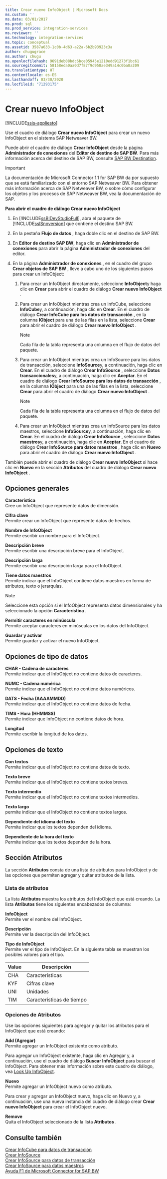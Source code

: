 ```yaml
---
title: Crear nuevo InfoObject | Microsoft Docs
ms.custom: ''
ms.date: 03/01/2017
ms.prod: sql
ms.prod_service: integration-services
ms.reviewer: ''
ms.technology: integration-services
ms.topic: conceptual
ms.assetid: 3587a633-1c0b-4d63-a22a-6b2b93923c3a
author: chugugrace
ms.author: chugu
ms.openlocfilehash: 9691deb08bdc6bce05945e1210edd91273f1bc61
ms.sourcegitcommit: 58158eda0aa0d7f87f9d958ae349a14c0ba8a209
ms.translationtype: HT
ms.contentlocale: es-ES
ms.lasthandoff: 03/30/2020
ms.locfileid: "71293175"
---
```

# <a name="create-new-infoobject"></a>Crear nuevo InfoObject

[!INCLUDE[ssis-appliesto](../../includes/ssis-appliesto-ssvrpluslinux-asdb-asdw-xxx.md)]


  Use el cuadro de diálogo **Crear nuevo InfoObject** para crear un nuevo InfoObject en el sistema SAP Netweaver BW.  
  
 Puede abrir el cuadro de diálogo **Crear InfoObject** desde la página **Administrador de conexiones** del **Editor de destino de SAP BW**. Para más información acerca del destino de SAP BW, consulte [SAP BW Destination](../../integration-services/data-flow/sap-bw-destination.md).  
  
> [!IMPORTANT]  
>  La documentación de Microsoft Connector 1.1 for SAP BW da por supuesto que se está familiarizado con el entorno SAP Netweaver BW. Para obtener más información acerca de SAP Netweaver BW, o sobre cómo configurar los objetos y los procesos de SAP Netweaver BW, vea la documentación de SAP.  
  
 **Para abrir el cuadro de diálogo Crear nuevo InfoObject**  
  
1.  En [!INCLUDE[ssBIDevStudioFull](../../includes/ssbidevstudiofull-md.md)], abra el paquete de [!INCLUDE[ssISnoversion](../../includes/ssisnoversion-md.md)] que contiene el destino SAP BW.  
  
2.  En la pestaña **Flujo de datos** , haga doble clic en el destino de SAP BW.  
  
3.  En **Editor de destino SAP BW**, haga clic en **Administrador de conexiones** para abrir la página **Administrador de conexiones** del editor.  
  
4.  En la página **Administrador de conexiones** , en el cuadro del grupo **Crear objetos de SAP BW** , lleve a cabo uno de los siguientes pasos para crear un InfoObject:  
  
    1.  Para crear un InfoObject directamente, seleccione **InfoObject**y haga clic en **Crear** para abrir el cuadro de diálogo **Crear nuevo InfoObject** .  
  
    2.  Para crear un InfoObject mientras crea un InfoCube, seleccione **InfoCube**y, a continuación, haga clic en **Crear**. En el cuadro de diálogo **Crear InfoCube para los datos de transacción** , en la columna **IObject** para una de las filas en la lista, seleccione **Crear** para abrir el cuadro de diálogo **Crear nuevo InfoObject** .  
  
        > [!NOTE]  
        >  Cada fila de la tabla representa una columna en el flujo de datos del paquete.  
  
    3.  Para crear un InfoObject mientras crea un InfoSource para los datos de transacción, seleccione **InfoSource**y, a continuación, haga clic en **Crear**. En el cuadro de diálogo **Crear InfoSource** , seleccione **Datos transaccionales**y, a continuación, haga clic en **Aceptar**. En el cuadro de diálogo **Crear InfoSource para los datos de transacción** , en la columna **IObject** para una de las filas en la lista, seleccione **Crear** para abrir el cuadro de diálogo **Crear nuevo InfoObject** .  
  
        > [!NOTE]  
        >  Cada fila de la tabla representa una columna en el flujo de datos del paquete.  
  
    4.  Para crear un InfoObject mientras crea un InfoSource para los datos maestros, seleccione **InfoSource**y, a continuación, haga clic en **Crear**. En el cuadro de diálogo **Crear InfoSource** , seleccione **Datos maestros**y, a continuación, haga clic en **Aceptar**. En el cuadro de diálogo **Crear InfoSource para datos maestros** , haga clic en **Nuevo** para abrir el cuadro de diálogo **Crear nuevo InfoObject** .  
  
 También puede abrir el cuadro de diálogo **Crear nuevo InfoObject** si hace clic en **Nuevo** en la sección **Atributos** del cuadro de diálogo **Crear nuevo InfoObject** .  
  
## <a name="general-options"></a>Opciones generales  
 **Característica**  
 Cree un InfoObject que represente datos de dimensión.  
  
 **Cifra clave**  
 Permite crear un InfoObject que represente datos de hechos.  
  
 **Nombre de InfoObject**  
 Permite escribir un nombre para el InfoObject.  
  
 **Descripción breve**  
 Permite escribir una descripción breve para el InfoObject.  
  
 **Descripción larga**  
 Permite escribir una descripción larga para el InfoObject.  
  
 **Tiene datos maestros**  
 Permite indicar que el InfoObject contiene datos maestros en forma de atributos, texto o jerarquías.  
  
> [!NOTE]  
>  Seleccione esta opción si el InfoObject representa datos dimensionales y ha seleccionado la opción **Característica** .  
  
 **Permitir caracteres en minúscula**  
 Permite aceptar caracteres en minúsculas en los datos del InfoObject.  
  
 **Guardar y activar**  
 Permite guardar y activar el nuevo InfoObject.  
  
## <a name="data-type-options"></a>Opciones de tipo de datos  
 **CHAR - Cadena de caracteres**  
 Permite indicar que el InfoObject no contiene datos de caracteres.  
  
 **NUMC - Cadena numérica**  
 Permite indicar que el InfoObject no contiene datos numéricos.  
  
 **DATS - Fecha (AAAAMMDD)**  
 Permite indicar que el InfoObject no contiene datos de fecha.  
  
 **TIMS - Hora (HHMMSS)**  
 Permite indicar que InfoObject no contiene datos de hora.  
  
 **Longitud**  
 Permite escribir la longitud de los datos.  
  
## <a name="text-options"></a>Opciones de texto  
 **Con textos**  
 Permite indicar que el InfoObject no contiene datos de texto.  
  
 **Texto breve**  
 Permite indicar que el InfoObject no contiene textos breves.  
  
 **Texto intermedio**  
 Permite indicar que el InfoObject no contiene textos intermedios.  
  
 **Texto largo**  
 permite indicar que el InfoObject no contiene textos largos.  
  
 **Dependiente del idioma del texto**  
 Permite indicar que los textos dependen del idioma.  
  
 **Dependiente de la hora del texto**  
 Permite indicar que los textos dependen de la hora.  
  
## <a name="attributes-section"></a>Sección Atributos  
 La sección **Atributos** consta de una lista de atributos para InfoObject y de las opciones que permiten agregar y quitar atributos de la lista.  
  
### <a name="attributes-list"></a>Lista de atributos  
 La lista **Atributos** muestra los atributos del InfoObject que está creando. La lista **Atributos** tiene los siguientes encabezados de columna:  
  
 **InfoObject**  
 Permite ver el nombre del InfoObject.  
  
 **Descripción**  
 Permite ver la descripción del InfoObject.  
  
 **Tipo de InfoObject**  
 Permite ver el tipo de InfoObject. En la siguiente tabla se muestran los posibles valores para el tipo.  
  
|Value|Descripción|  
|-----------|-----------------|  
|CHA|Características|  
|KYF|Cifras clave|  
|UNI|Unidades|  
|TIM|Características de tiempo|  
  
### <a name="attributes-options"></a>Opciones de Atributos  
 Use las opciones siguientes para agregar y quitar los atributos para el InfoObject que está creando:  
  
 **Add (Agregar)**  
 Permite agregar un InfoObject existente como atributo.  
  
 Para agregar un InfoObject existente, haga clic en Agregar y, a continuación, use el cuadro de diálogo **Buscar InfoObject** para buscar el InfoObject. Para obtener más información sobre este cuadro de diálogo, vea [Look Up InfoObject](../../integration-services/data-flow/look-up-infoobject.md).  
  
 **Nuevo**  
 Permite agregar un InfoObject nuevo como atributo.  
  
 Para crear y agregar un InfoObject nuevo, haga clic en Nuevo y, a continuación, use una nueva instancia del cuadro de diálogo crear **Crear nuevo InfoObject** para crear el InfoObject nuevo.  
  
 **Remove**  
 Quita el InfoObject seleccionado de la lista **Atributos** .  
  
## <a name="see-also"></a>Consulte también  
 [Crear InfoCube para datos de transacción](../../integration-services/data-flow/create-infocube-for-transaction-data.md)   
 [Crear InfoSource](../../integration-services/data-flow/create-infosource.md)   
 [Crear InfoSource para datos de transacción](../../integration-services/data-flow/create-infosource-for-transaction-data.md)   
 [Crear InfoSource para datos maestros](../../integration-services/data-flow/create-infosource-for-master-data.md)   
 [Ayuda F1 de Microsoft Connector for SAP BW](../../integration-services/microsoft-connector-for-sap-bw-f1-help.md)  
  
  
